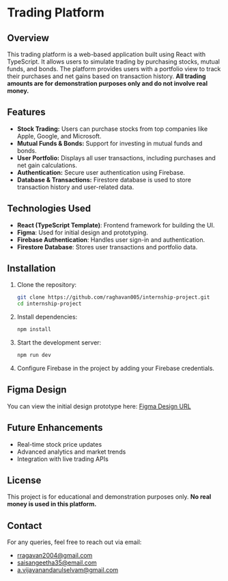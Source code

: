 # Trading Platform

## Overview
This trading platform is a web-based application built using React with TypeScript. It allows users to simulate trading by purchasing stocks, mutual funds, and bonds. The platform provides users with a portfolio view to track their purchases and net gains based on transaction history. **All trading amounts are for demonstration purposes only and do not involve real money.**

## Features
- **Stock Trading:** Users can purchase stocks from top companies like Apple, Google, and Microsoft.
- **Mutual Funds & Bonds:** Support for investing in mutual funds and bonds.
- **User Portfolio:** Displays all user transactions, including purchases and net gain calculations.
- **Authentication:** Secure user authentication using Firebase.
- **Database & Transactions:** Firestore database is used to store transaction history and user-related data.

## Technologies Used
- **React (TypeScript Template)**: Frontend framework for building the UI.
- **Figma**: Used for initial design and prototyping.
- **Firebase Authentication**: Handles user sign-in and authentication.
- **Firestore Database**: Stores user transactions and portfolio data.

## Installation
1. Clone the repository:
   ```bash
   git clone https://github.com/raghavan005/internship-project.git
   cd internship-project
   ```
2. Install dependencies:
   ```bash
   npm install
   ```
3. Start the development server:
   ```bash
   npm run dev
   ```
4. Configure Firebase in the project by adding your Firebase credentials.

## Figma Design
You can view the initial design prototype here: [Figma Design URL](https://www.figma.com/proto/42IDAx1m6435DHR88QN37m/workcohol?node-id=1-4&t=mwhEOmKfBWtpdAsu-1) 

## Future Enhancements
- Real-time stock price updates
- Advanced analytics and market trends
- Integration with live trading APIs

## License
This project is for educational and demonstration purposes only. **No real money is used in this platform.**

## Contact
For any queries, feel free to reach out via email:
- rragavan2004@gmail.com
- saisangeetha35@email.com
- a.vijayanandarulselvam@gmail.com



